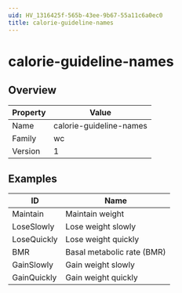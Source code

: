 ```yaml
---
uid: HV_1316425f-565b-43ee-9b67-55a11c6a0ec0
title: calorie-guideline-names
---
```


# calorie-guideline-names

## Overview

Property|Value
---|--- 
Name|calorie-guideline-names 
Family|wc 
Version|1

## Examples

ID|Name
---|--- 
Maintain|Maintain weight 
LoseSlowly|Lose weight slowly 
LoseQuickly|Lose weight quickly 
BMR|Basal metabolic rate (BMR) 
GainSlowly|Gain weight slowly 
GainQuickly|Gain weight quickly